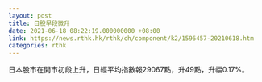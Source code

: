 ```yaml
---
layout: post
title: 日股早段微升
date: 2021-06-18 08:22:19.000000000 +08:00
link: https://news.rthk.hk/rthk/ch/component/k2/1596457-20210618.htm
categories: rthk
---
```


日本股市在開市初段上升，日經平均指數報29067點，升49點，升幅0.17%。
